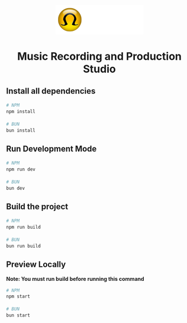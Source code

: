 <div align="center">
  <img src="./public/images/omega-records-logo.png" alt="Omega Records Logo" />
</div>

<h1 align="center">Music Recording and Production Studio</h1>

## Install all dependencies

```bash
# NPM
npm install

# BUN
bun install
```

## Run Development Mode

```bash
# NPM
npm run dev

# BUN
bun dev
```

## Build the project

```bash
# NPM
npm run build

# BUN
bun run build
```

## Preview Locally

**Note: You must run build before running this command**

```bash
# NPM
npm start

# BUN
bun start
```